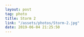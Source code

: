 ```yaml
---
layout: post
tag: photo
title: Storm 2
link: "/assets/photos/Storm-2.jpg"
date: 2019-06-04 21:25:50
---
```

